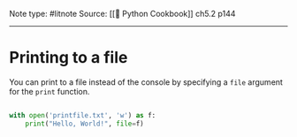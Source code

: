 Note type: #litnote
Source: [[📖 Python Cookbook]] ch5.2 p144

---
# Printing to a file
You can print to a file instead of the console by specifying a `file` argument for the `print` function.
```python

with open('printfile.txt', 'w') as f:
	print("Hello, World!", file=f)
```